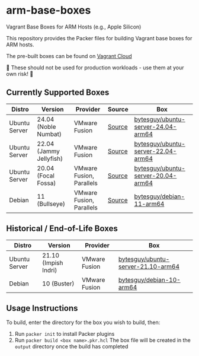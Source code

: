 # arm-base-boxes
Vagrant Base Boxes for ARM Hosts (e.g., Apple Silicon)

This repository provides the Packer files for building Vagrant base boxes for ARM hosts.

The pre-built boxes can be found on [Vagrant Cloud](https://portal.cloud.hashicorp.com/vagrant/discover/bytesguy)

🚨 These should not be used for production workloads - use them at your own risk! 🚨

## Currently Supported Boxes

| Distro | Version | Provider | Source | Box |
| ------ | ------- | -------- | ------ | --- |
| Ubuntu Server | 24.04 (Noble Numbat) | VMware Fusion | [Source](ubuntu-server-24.04) | [bytesguy/ubuntu-server-24.04-arm64](https://portal.cloud.hashicorp.com/vagrant/discover/bytesguy/ubuntu-server-24.04-arm64) |
| Ubuntu Server | 22.04 (Jammy Jellyfish) | VMware Fusion | [Source](ubuntu-server-22.04/) | [bytesguy/ubuntu-server-22.04-arm64](https://app.vagrantup.com/bytesguy/boxes/ubuntu-server-22.04-arm64) |
| Ubuntu Server | 20.04 (Focal Fossa) | VMware Fusion, Parallels | [Source](ubuntu-server-20.04/) | [bytesguy/ubuntu-server-20.04-arm64](https://app.vagrantup.com/bytesguy/boxes/ubuntu-server-20.04-arm64) |
| Debian | 11 (Bullseye) | VMware Fusion, Parallels | [Source](debian-11/) | [bytesguy/debian-11-arm64](https://app.vagrantup.com/bytesguy/boxes/debian-11-arm64) |

## Historical / End-of-Life Boxes

| Distro | Version | Provider | Box |
| ------ | ------- | -------- | --- |
| Ubuntu Server | 21.10 (Impish Indri) | VMware Fusion | [bytesguy/ubuntu-server-21.10-arm64](https://app.vagrantup.com/bytesguy/boxes/ubuntu-server-21.10-arm64) |
| Debian | 10 (Buster) | VMware Fusion | [bytesguy/debian-10-arm64](https://app.vagrantup.com/bytesguy/boxes/debian-10-arm64) |

## Usage Instructions

To build, enter the directory for the box you wish to build, then:

1. Run `packer init` to install Packer plugins
1. Run `packer build <box name>.pkr.hcl`
The box file will be created in the `output` directory once the build has completed
